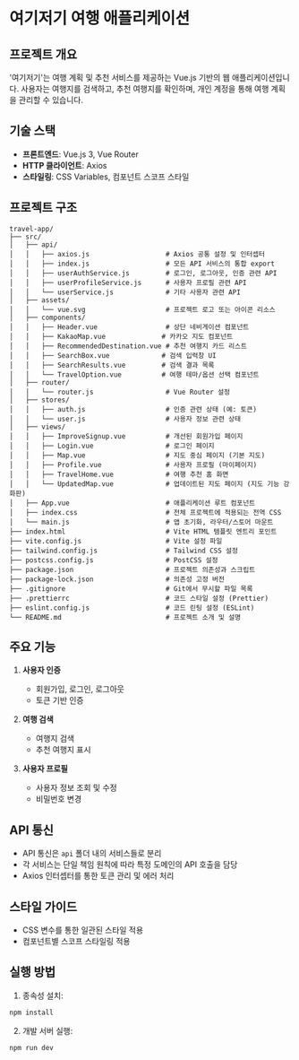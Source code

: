 # 여기저기 여행 애플리케이션

## 프로젝트 개요

'여기저기'는 여행 계획 및 추천 서비스를 제공하는 Vue.js 기반의 웹 애플리케이션입니다. 사용자는 여행지를 검색하고, 추천 여행지를 확인하며, 개인 계정을 통해 여행 계획을 관리할 수 있습니다.

## 기술 스택

- **프론트엔드**: Vue.js 3, Vue Router
- **HTTP 클라이언트**: Axios
- **스타일링**: CSS Variables, 컴포넌트 스코프 스타일

## 프로젝트 구조

```
travel-app/
├── src/
│   ├── api/
│   │   ├── axios.js                   # Axios 공통 설정 및 인터셉터
│   │   ├── index.js                   # 모든 API 서비스의 통합 export
│   │   ├── userAuthService.js         # 로그인, 로그아웃, 인증 관련 API
│   │   ├── userProfileService.js      # 사용자 프로필 관련 API
│   │   └── userService.js             # 기타 사용자 관련 API
│   ├── assets/
│   │   └── vue.svg                    # 프로젝트 로고 또는 아이콘 리소스
│   ├── components/
│   │   ├── Header.vue                 # 상단 네비게이션 컴포넌트
│   │   ├── KakaoMap.vue              # 카카오 지도 컴포넌트
│   │   ├── RecommendedDestination.vue # 추천 여행지 카드 리스트
│   │   ├── SearchBox.vue             # 검색 입력창 UI
│   │   ├── SearchResults.vue         # 검색 결과 목록
│   │   └── TravelOption.vue          # 여행 테마/옵션 선택 컴포넌트
│   ├── router/
│   │   └── router.js                  # Vue Router 설정
│   ├── stores/
│   │   ├── auth.js                    # 인증 관련 상태 (예: 토큰)
│   │   └── user.js                    # 사용자 정보 관련 상태
│   ├── views/
│   │   ├── ImproveSignup.vue          # 개선된 회원가입 페이지
│   │   ├── Login.vue                  # 로그인 페이지
│   │   ├── Map.vue                    # 지도 중심 페이지 (기본 지도)
│   │   ├── Profile.vue                # 사용자 프로필 (마이페이지)
│   │   ├── TravelHome.vue             # 여행 추천 홈 화면
│   │   └── UpdatedMap.vue             # 업데이트된 지도 페이지 (지도 기능 강화판)
│   ├── App.vue                        # 애플리케이션 루트 컴포넌트
│   ├── index.css                      # 전체 프로젝트에 적용되는 전역 CSS
│   └── main.js                        # 앱 초기화, 라우터/스토어 마운트
├── index.html                         # Vite HTML 템플릿 엔트리 포인트
├── vite.config.js                     # Vite 설정 파일
├── tailwind.config.js                 # Tailwind CSS 설정
├── postcss.config.js                  # PostCSS 설정
├── package.json                       # 프로젝트 의존성과 스크립트
├── package-lock.json                  # 의존성 고정 버전
├── .gitignore                         # Git에서 무시할 파일 목록
├── .prettierrc                        # 코드 스타일 설정 (Prettier)
├── eslint.config.js                   # 코드 린팅 설정 (ESLint)
└── README.md                          # 프로젝트 소개 및 설명
```

## 주요 기능

1. **사용자 인증**

   - 회원가입, 로그인, 로그아웃
   - 토큰 기반 인증

2. **여행 검색**

   - 여행지 검색
   - 추천 여행지 표시

3. **사용자 프로필**
   - 사용자 정보 조회 및 수정
   - 비밀번호 변경

## API 통신

- API 통신은 `api` 폴더 내의 서비스들로 분리
- 각 서비스는 단일 책임 원칙에 따라 특정 도메인의 API 호출을 담당
- Axios 인터셉터를 통한 토큰 관리 및 에러 처리

## 스타일 가이드

- CSS 변수를 통한 일관된 스타일 적용
- 컴포넌트별 스코프 스타일링 적용

## 실행 방법

1. 종속성 설치:

```bash
npm install
```

2. 개발 서버 실행:

```bash
npm run dev
```

